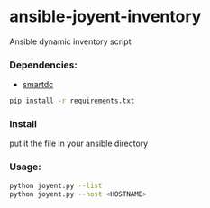 ansible-joyent-inventory
========================

Ansible dynamic inventory script

### Dependencies: 

* [smartdc](https://pypi.python.org/pypi/smartdc)

```sh
pip install -r requirements.txt
```

### Install
put it the file in your ansible directory 

### Usage:

```sh
python joyent.py --list
python joyent.py --host <HOSTNAME>
```

